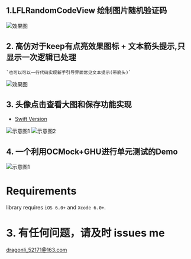 

## 1.LFLRandomCodeView 绘制图片随机验证码
![效果图](./LFLRandomCodeView/1.gif)
## 2. 高仿对于keep有点亮效果图标 + 文本箭头提示,只显示一次逻辑已处理 
	`也可以可以一行代码实现新手引导界面常见文本提示(带箭头)`
![效果图](./KeepGuide/1.gif)    

## 3. 头像点击查看大图和保存功能实现

- [Swift Version](https://github.com/DevDragonLi/SwiftCodeRepo/tree/master/LFLHeadimageBrowserDemo)

![示意图1](./LFLHeadimageBrowserDemo/savepic.gif)
![示意图2](./LFLHeadimageBrowserDemo/NOpermission.gif)

## 4. 一个利用OCMock+GHU进行单元测试的Demo
![示意图1](./XituUnitTestDemo/unitTest.png)

Requirements
==============
library requires `iOS 6.0+` and `Xcode 6.0+`.


# 3. 有任何问题，请及时 issues me 
 <dragonli_52171@163.com>   